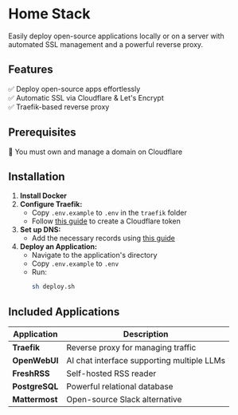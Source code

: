 # Home Stack  

Easily deploy open-source applications locally or on a server with automated SSL management and a powerful reverse proxy.  

## Features  
✅ Deploy open-source apps effortlessly  
✅ Automatic SSL via Cloudflare & Let's Encrypt  
✅ Traefik-based reverse proxy  

## Prerequisites  
🔹 You must own and manage a domain on Cloudflare  

## Installation  

1. **Install Docker**  
2. **Configure Traefik:**  
   - Copy `.env.example` to `.env` in the `traefik` folder  
   - Follow [this guide](/docs/Cloudflare.md) to create a Cloudflare token  
3. **Set up DNS:**  
   - Add the necessary records using [this guide](/docs/DNS.md)  
4. **Deploy an Application:**  
   - Navigate to the application's directory  
   - Copy `.env.example` to `.env`  
   - Run:  
     ```sh
     sh deploy.sh
     ```  

## Included Applications  

| Application  | Description  |  
|-------------|-------------|  
| **Traefik**  | Reverse proxy for managing traffic |  
| **OpenWebUI**  | AI chat interface supporting multiple LLMs |  
| **FreshRSS**  | Self-hosted RSS reader |  
| **PostgreSQL**  | Powerful relational database |  
| **Mattermost**  | Open-source Slack alternative |  
